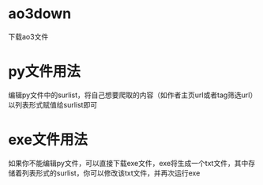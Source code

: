 # ao3down
下载ao3文件

# py文件用法
编辑py文件中的surlist，将自己想要爬取的内容（如作者主页url或者tag筛选url）以列表形式赋值给surlist即可

# exe文件用法
如果你不能编辑py文件，可以直接下载exe文件，exe将生成一个txt文件，其中存储着列表形式的surlist，你可以修改该txt文件，并再次运行exe
